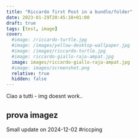 ```yaml
---
title: "Riccardo first Post in a bundle/folder"
date: 2023-01-29T20:45:18+01:00
draft: true
tags: [test, image]
cover:
  #image: /riccardo-turtle.jpg
  #image: /images/yellow-desktop-wallpaper.jpg
  #image: /imagez/riccardo-turtle.jpg
  #image: riccardo-giallo-raja-ampat.jpg
  image: images/riccardo-giallo-raja-ampat.jpg
  #image: images/screenshot.png
  relative: true
  hidden: false
---
```

Ciao a tutti - img doesnt work..

## prova imagez

<!-- ![riccardo-turtle](/imagez/riccardo-turtle.jpg) -->

Small update on 2024-12-02 #riccping

